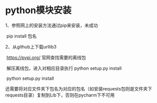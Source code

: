 # python模块安装

1、参照网上的安装方法通过pip来安装，未成功

​    pip install 包名

  2、从github上下载urllib3

​    https://pypi.org/ 官网查找需要的离线包

​	解压离线包，进入对相应目录执行   python setup.py install

​    python setup.py install

​	还需要将对应文件夹下包名为对应的包名（如安装requests包则是文件夹下requests目录）复制到Lib下，否则在pycharm下不可用

